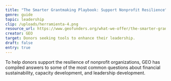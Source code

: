 ```yaml
---
title: "The Smarter Grantmaking Playbook: Support Nonprofit Resilience"
genre: guide
topic: leadership
clip: /uploads/herramienta-4.png
resource_url: https://www.geofunders.org/what-we-offer/the-smarter-grantmaking-playbook/support-nonprofit-resilience
creator: GEO
target: Donors seeking tools to enhance their leadership.
draft: false
entry: true
---
```

<!--StartFragment-->

To help donors support the resilience of nonprofit organizations, GEO has compiled answers to some of the most common questions about financial sustainability, capacity development, and leadership development.

<!--EndFragment-->